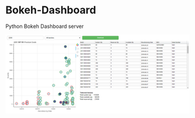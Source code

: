 # Bokeh-Dashboard
Python Bokeh Dashboard server

![img](https://github.com/myfriendtae/Bokeh-Dashboard/blob/master/img/example_image.png)
